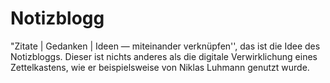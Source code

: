 # Notizblogg 
"Zitate | Gedanken | Ideen — miteinander verknüpfen'', das ist die Idee des Notizbloggs. Dieser ist nichts anderes als die digitale Verwirklichung eines Zettelkastens, wie er beispielsweise von Niklas Luhmann genutzt wurde.
